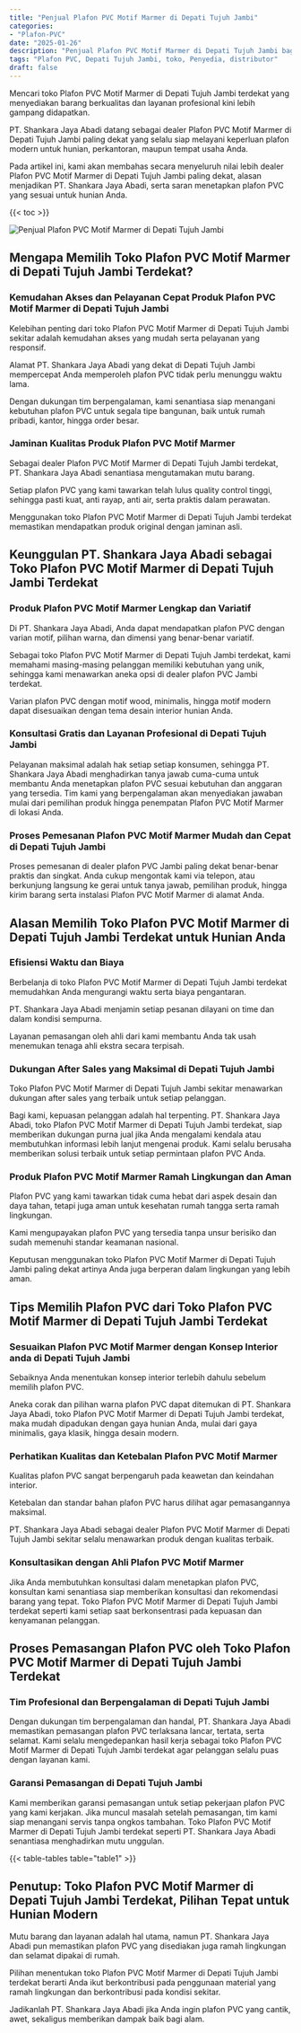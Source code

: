 ```yaml
---
title: "Penjual Plafon PVC Motif Marmer di Depati Tujuh Jambi"
categories: 
- "Plafon-PVC"
date: "2025-01-26"
description: "Penjual Plafon PVC Motif Marmer di Depati Tujuh Jambi bagi rumah, kantor, dan toko. Material terbaik, beragam motif, pilihan warna menarik, beserta servis pemasangan dikerjakan oleh teknisi profesional dan jaminan resmi!|Servis penyediaan Plafon PVC Motif Marmer di Depati Tujuh Jambi untuk kebutuhan hunian, perkantoran, atau toko, beserta plafon terbaik dan penempatan oleh teknisi ahli dan kepastian resmi.|Pilihan Plafon PVC Motif Marmer di Depati Tujuh Jambi yang terbukti bagi rumah, kantor, serta ritel, bersama plafon terbaik dan pemasangan dikerjakan oleh tenaga ahli profesional dan garansi resmi.|Distribusi Plafon PVC Motif Marmer di Depati Tujuh Jambi bagi hunian, office, serta gerai, beserta plafon unggulan dan penempatan ditangani oleh teknisi profesional, disertai dengan jaminan resmi.}"
tags: "Plafon PVC, Depati Tujuh Jambi, toko, Penyedia, distributor"
draft: false
---
```


Mencari toko Plafon PVC Motif Marmer di Depati Tujuh Jambi terdekat yang menyediakan barang berkualitas dan layanan profesional kini lebih gampang didapatkan.

PT. Shankara Jaya Abadi datang sebagai dealer Plafon PVC Motif Marmer di Depati Tujuh Jambi paling dekat yang selalu siap melayani keperluan plafon modern untuk hunian, perkantoran, maupun tempat usaha Anda.

Pada artikel ini, kami akan membahas secara menyeluruh nilai lebih dealer Plafon PVC Motif Marmer di Depati Tujuh Jambi paling dekat, alasan menjadikan PT. Shankara Jaya Abadi, serta saran menetapkan plafon PVC yang sesuai untuk hunian Anda.

{{< toc >}}

![Penjual Plafon PVC Motif Marmer di Depati Tujuh Jambi](/images/Plafon-PVC/Penjual-Plafon-PVC-Motif-Marmer-di-Depati-Tujuh-Jambi.png)


## Mengapa Memilih Toko Plafon PVC Motif Marmer di Depati Tujuh Jambi Terdekat?

### Kemudahan Akses dan Pelayanan Cepat Produk Plafon PVC Motif Marmer di Depati Tujuh Jambi

Kelebihan penting dari toko Plafon PVC Motif Marmer di Depati Tujuh Jambi sekitar adalah kemudahan akses yang mudah serta pelayanan yang responsif.

Alamat PT. Shankara Jaya Abadi yang dekat di Depati Tujuh Jambi mempercepat Anda memperoleh plafon PVC tidak perlu menunggu waktu lama.

Dengan dukungan tim berpengalaman, kami senantiasa siap menangani kebutuhan plafon PVC untuk segala tipe bangunan, baik untuk rumah pribadi, kantor, hingga order besar.

### Jaminan Kualitas Produk Plafon PVC Motif Marmer

Sebagai dealer Plafon PVC Motif Marmer di Depati Tujuh Jambi terdekat, PT. Shankara Jaya Abadi senantiasa mengutamakan mutu barang.

Setiap plafon PVC yang kami tawarkan telah lulus quality control tinggi, sehingga pasti kuat, anti rayap, anti air, serta praktis dalam perawatan.

Menggunakan toko Plafon PVC Motif Marmer di Depati Tujuh Jambi terdekat memastikan mendapatkan produk original dengan jaminan asli.

## Keunggulan PT. Shankara Jaya Abadi sebagai Toko Plafon PVC Motif Marmer di Depati Tujuh Jambi Terdekat

### Produk Plafon PVC Motif Marmer Lengkap dan Variatif

Di PT. Shankara Jaya Abadi, Anda dapat mendapatkan plafon PVC dengan varian motif, pilihan warna, dan dimensi yang benar-benar variatif.

Sebagai toko Plafon PVC Motif Marmer di Depati Tujuh Jambi terdekat, kami memahami masing-masing pelanggan memiliki kebutuhan yang unik, sehingga kami menawarkan aneka opsi di dealer plafon PVC Jambi terdekat.

Varian plafon PVC dengan motif wood, minimalis, hingga motif modern dapat disesuaikan dengan tema desain interior hunian Anda.

### Konsultasi Gratis dan Layanan Profesional di Depati Tujuh Jambi

Pelayanan maksimal adalah hak setiap setiap konsumen, sehingga PT. Shankara Jaya Abadi menghadirkan tanya jawab cuma-cuma untuk membantu Anda menetapkan plafon PVC sesuai kebutuhan dan anggaran yang tersedia. Tim kami yang berpengalaman akan menyediakan jawaban mulai dari pemilihan produk hingga penempatan Plafon PVC Motif Marmer di lokasi Anda.

### Proses Pemesanan Plafon PVC Motif Marmer Mudah dan Cepat di Depati Tujuh Jambi

Proses pemesanan di dealer plafon PVC Jambi paling dekat benar-benar praktis dan singkat. Anda cukup mengontak kami via telepon, atau berkunjung langsung ke gerai untuk tanya jawab, pemilihan produk, hingga kirim barang serta instalasi Plafon PVC Motif Marmer di alamat Anda.

## Alasan Memilih Toko Plafon PVC Motif Marmer di Depati Tujuh Jambi Terdekat untuk Hunian Anda

### Efisiensi Waktu dan Biaya

Berbelanja di toko Plafon PVC Motif Marmer di Depati Tujuh Jambi terdekat memudahkan Anda mengurangi waktu serta biaya pengantaran.

PT. Shankara Jaya Abadi menjamin setiap pesanan dilayani on time dan dalam kondisi sempurna.

Layanan pemasangan oleh ahli dari kami membantu Anda tak usah menemukan tenaga ahli ekstra secara terpisah.

### Dukungan After Sales yang Maksimal di Depati Tujuh Jambi

Toko Plafon PVC Motif Marmer di Depati Tujuh Jambi sekitar menawarkan dukungan after sales yang terbaik untuk setiap pelanggan.

Bagi kami, kepuasan pelanggan adalah hal terpenting. PT. Shankara Jaya Abadi, toko Plafon PVC Motif Marmer di Depati Tujuh Jambi terdekat, siap memberikan dukungan purna jual jika Anda mengalami kendala atau membutuhkan informasi lebih lanjut mengenai produk. Kami selalu berusaha memberikan solusi terbaik untuk setiap permintaan plafon PVC Anda.

### Produk Plafon PVC Motif Marmer Ramah Lingkungan dan Aman

Plafon PVC yang kami tawarkan tidak cuma hebat dari aspek desain dan daya tahan, tetapi juga aman untuk kesehatan rumah tangga serta ramah lingkungan.

Kami mengupayakan plafon PVC yang tersedia tanpa unsur berisiko dan sudah memenuhi standar keamanan nasional.

Keputusan menggunakan toko Plafon PVC Motif Marmer di Depati Tujuh Jambi paling dekat artinya Anda juga berperan dalam lingkungan yang lebih aman.

## Tips Memilih Plafon PVC dari Toko Plafon PVC Motif Marmer di Depati Tujuh Jambi Terdekat

### Sesuaikan Plafon PVC Motif Marmer dengan Konsep Interior anda di Depati Tujuh Jambi

Sebaiknya Anda menentukan konsep interior terlebih dahulu sebelum memilih plafon PVC.

Aneka corak dan pilihan warna plafon PVC dapat ditemukan di PT. Shankara Jaya Abadi, toko Plafon PVC Motif Marmer di Depati Tujuh Jambi terdekat, maka mudah dipadukan dengan gaya hunian Anda, mulai dari gaya minimalis, gaya klasik, hingga desain modern.

### Perhatikan Kualitas dan Ketebalan Plafon PVC Motif Marmer

Kualitas plafon PVC sangat berpengaruh pada keawetan dan keindahan interior.

Ketebalan dan standar bahan plafon PVC harus dilihat agar pemasangannya maksimal.

PT. Shankara Jaya Abadi sebagai dealer Plafon PVC Motif Marmer di Depati Tujuh Jambi sekitar selalu menawarkan produk dengan kualitas terbaik.

### Konsultasikan dengan Ahli Plafon PVC Motif Marmer

Jika Anda membutuhkan konsultasi dalam menetapkan plafon PVC, konsultan kami senantiasa siap memberikan konsultasi dan rekomendasi barang yang tepat. Toko Plafon PVC Motif Marmer di Depati Tujuh Jambi terdekat seperti kami setiap saat berkonsentrasi pada kepuasan dan kenyamanan pelanggan.

## Proses Pemasangan Plafon PVC oleh Toko Plafon PVC Motif Marmer di Depati Tujuh Jambi Terdekat

### Tim Profesional dan Berpengalaman di Depati Tujuh Jambi

Dengan dukungan tim berpengalaman dan handal, PT. Shankara Jaya Abadi memastikan pemasangan plafon PVC terlaksana lancar, tertata, serta selamat. Kami selalu mengedepankan hasil kerja sebagai toko Plafon PVC Motif Marmer di Depati Tujuh Jambi terdekat agar pelanggan selalu puas dengan layanan kami.

### Garansi Pemasangan di Depati Tujuh Jambi

Kami memberikan garansi pemasangan untuk setiap pekerjaan plafon PVC yang kami kerjakan. Jika muncul masalah setelah pemasangan, tim kami siap menangani servis tanpa ongkos tambahan. Toko Plafon PVC Motif Marmer di Depati Tujuh Jambi terdekat seperti PT. Shankara Jaya Abadi senantiasa menghadirkan mutu unggulan.

{{< table-tables table="table1" >}}

## Penutup: Toko Plafon PVC Motif Marmer di Depati Tujuh Jambi Terdekat, Pilihan Tepat untuk Hunian Modern

Mutu barang dan layanan adalah hal utama, namun PT. Shankara Jaya Abadi pun memastikan plafon PVC yang disediakan juga ramah lingkungan dan selamat dipakai di rumah.

Pilihan menentukan toko Plafon PVC Motif Marmer di Depati Tujuh Jambi terdekat berarti Anda ikut berkontribusi pada penggunaan material yang ramah lingkungan dan berkontribusi pada kondisi sekitar.

Jadikanlah PT. Shankara Jaya Abadi jika Anda ingin plafon PVC yang cantik, awet, sekaligus memberikan dampak baik bagi alam.